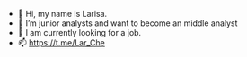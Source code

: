 - 👋 Hi, my name is Larisa.
- 🌱 I’m junior analysts and want to become an middle analyst
- 👀 I am currently looking for a job.
- 📫 https://t.me/Lar_Che
<!---
LarisaChekanova/LarisaChekanova is a ✨ special ✨ repository because its `README.md` (this file) appears on your GitHub profile.
You can click the Preview link to take a look at your changes.
--->
